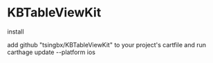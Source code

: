 # KBTableViewKit

install

add github "tsingbx/KBTableViewKit" to your project's cartfile and run carthage update --platform ios
